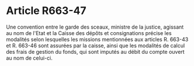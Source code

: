 # Article R663-47

Une convention entre le garde des sceaux, ministre de la justice, agissant au nom de l'Etat et la Caisse des dépôts et consignations précise les modalités selon lesquelles les missions mentionnées aux articles R. 663-43 et R. 663-46 sont assurées par la caisse, ainsi que les modalités de calcul des frais de gestion du fonds, qui sont imputés au débit du compte ouvert au nom de celui-ci.
